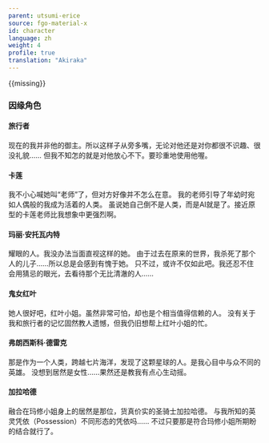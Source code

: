 ```yaml
---
parent: utsumi-erice
source: fgo-material-x
id: character
language: zh
weight: 4
profile: true
translation: "Akiraka"
---
```


{{missing}}

### 因缘角色

#### 旅行者

现在的我并非他的御主。所以这样子从旁多嘴，无论对他还是对你都很不识趣、很没礼貌……
但我不知怎的就是对他放心不下。要珍重地使用他喔。

#### 卡莲

我不小心喊她叫“老师”了，但对方好像并不怎么在意。
我的老师引导了年幼时宛如人偶般的我成为活着的人类。
虽说她自己倒不是人类，而是AI就是了。接近原型的卡莲老师比我想象中更强烈啊。

#### 玛丽·安托瓦内特

耀眼的人。我没办法当面直视这样的她。
由于过去在原来的世界，我杀死了那个人的儿子……所以总是会感到有愧于她。
只不过，或许不仅如此吧。我还忍不住会用猜忌的眼光，去看待那个无比清澈的人……

#### 鬼女红叶

她人很好吧，红叶小姐。虽然非常可怕，却也是个相当值得信赖的人。
没有关于我和旅行者的记忆固然教人遗憾，但我仍旧想帮上红叶小姐的忙。

#### 弗朗西斯科·德雷克

那是作为一个人类，跨越七片海洋，发现了这颗星球的人。是我心目中与众不同的英雄。
没想到居然是女性……果然还是教我有点心生动摇。

#### 加拉哈德

融合在玛修小姐身上的居然是那位，货真价实的圣骑士加拉哈德。
与我所知的英灵凭依（Possession）不同形态的凭依吗……
不过只要那是符合玛修小姐所期盼的结合就行了。
